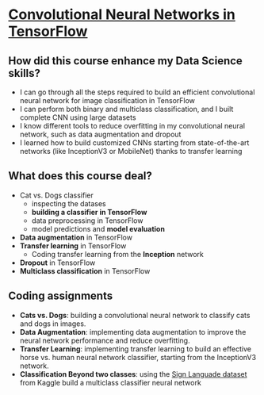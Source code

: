 # [Convolutional Neural Networks in TensorFlow](https://www.coursera.org/learn/convolutional-neural-networks-tensorflow/home/week/1)

## How did this course enhance my Data Science skills?
- I can go through all the steps required to build an efficient convolutional neural network for image classification in TensorFlow
- I can perform both binary and multiclass classification, and I built complete CNN using large datasets
- I know different tools to reduce overfitting in my convolutional neural network, such as data augmentation and dropout
- I learned how to build customized CNNs starting from state-of-the-art networks (like InceptionV3 or MobileNet) thanks to transfer learning


## What does this course deal?
- Cat vs. Dogs classifier
	- inspecting the datases
	- **building a classifier in TensorFlow**
	- data preprocessing in TensorFlow
	- model predictions and **model evaluation**
- **Data augmentation** in TensorFlow
- **Transfer learning** in TensorFlow
	- Coding transfer learning from the **Inception** network
- **Dropout** in TensorFlow
- **Multiclass classification** in TensorFlow

## Coding assignments
- **Cats vs. Dogs**: building a convolutional neural network to classify cats and dogs in images.
- **Data Augmentation**: implementing data augmentation to improve the neural network performance and reduce overfitting.
- **Transfer Learning**: implementing transfer learning to build an effective horse vs. human neural network classifier, starting from the InceptionV3 network.
- **Classification Beyond two classes**: using the [Sign Languade dataset](https://www.kaggle.com/datamunge/sign-language-mnist) from Kaggle build a multiclass classifier neural network